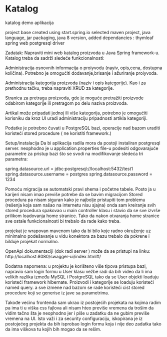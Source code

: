 # Katalog
 katalog demo aplikacija
 
 
project base created using start.spring.io
selected maven project, java language, jar packaging, java 8 version,
added dependancies :
thymleaf
spring web
postgresql driver

Zadatak:
Napraviti mini web katalog proizvoda u Java Spring framework-u. Katalog treba da sadrži sledeće funkcionalnosti:

Administracija osnovnih informacija o proiyvodu (nayiv, opis,cena, dostupna količina).
Potrebno je omogućiti dodavanje,brisanje i ažuriranje proiyvoda.

Administracija kategorija proizvoda (naziv i opis kategorije). Kao i za prethodnu tačku, treba napraviti XRUD za kategorije.

Stranica za pretragu proizvoda, gde je moguće pretražiti proizvode odabirom kategorije ili pretragom po delu naziva proizvoda.

Artikal može pripadati jednoj ili više kategorija, potrebno je omogućiti korisniku da kroz UI uradi administraciju pripadnosti artikla kategoriji.

Podatke je potrebno čuvati u PostgreSQL bazi, operacije nad bazom uraditi koristeći stored procedure ( ne koristiti framework.)



Setup/instalacija
Da bi aplikacija radila mora da postoji instaliran postgresql server.
neophodno je u application.properties file-u podesiti odgovarajuće parametre za pristup bazi što se svodi na modifikovanje sledeća tri parametra:

spring.datasource.url = jdbc:postgresql://localhost:5432/test1
spring.datasource.username = postgres
spring.datasource.password = 1234


Pomoću migracija se automatski pravi shema i početne tabele.
Posto ja u karijeri nisam imao previše potrebe da se bavim migracijom Stored procedura pa nisam siguran kako je najbolje pristupiti tom problemu (rešenja koja sam našao na internetu nisu sjajna) onda sam kreiranje svih stored procedura spakovao u main controller klasu i stavio da se sve izvrše prilikom loadovanja home stranice.
Tako da nakon otvaranja home stranice sve ostale funkcionalnosti bi trebalo da rade kako treba.


projekat je wrapovan mavenom tako da bi bilo koje radno okruženje uz minimalno podešavanje u vidu konektora za bazu trebalo da pokrene i bilduje projekat normalno.


OpenApi dokumentaciji (dok radi server ) može da se pristupi na linku:
http://localhost:8080/swagger-ui/index.html#/


Dodatna napomena: u projektu je korišteno više tipova pristupa bazi, napravio sam login formu u User klasu vežbe radi da bih video da li ima velikih razlika između MySQL i PostgreSQL tako da se User objekti loaduju koristeći framework hibernate.
Proizvodi i kategorije se loaduju koristeći named query. a sve izmene nad bazom se rade koristeći cist stored procedure koji se generise iz jave sa parametrima.

Takođe većinu frontenda sam ukrao iz postojećih projekata na kojima radim pa ima ti u viška css fajlova ali nisam hteo previše vremena da trošim da vidim tačno šta je neophodno jer i piše u zadatku da ne gubim previše vremena na UI.
Isto važi i za security configuraciju, iskopirana je iz postojećeg projekta da bih isprobao login formu koja i nije deo zadatka tako da ima viškova tu kojih bih mogao da se rešim.